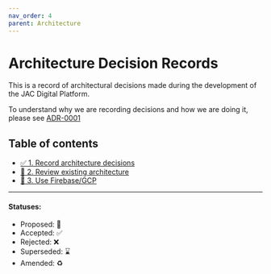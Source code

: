 ```yaml
---
nav_order: 4
parent: Architecture
---
```

# Architecture Decision Records

This is a record of architectural decisions made during the development of the
JAC Digital Platform.

To understand why we are recording decisions and how we are doing it, please
see [ADR-0001](0001-record-architecture-decisions.md)

## Table of contents
* [✅ 1. Record architecture decisions](0001-record-architecture-decisions.md)
* [🤔 2. Review existing architecture](0002-review-existing-architecture.md)
* [🤔 3. Use Firebase/GCP](0003-use-firebase-gcp.md)

---

#### Statuses:
* Proposed: 🤔
* Accepted: ✅
* Rejected: ❌
* Superseded: ⌛️
* Amended: ♻️